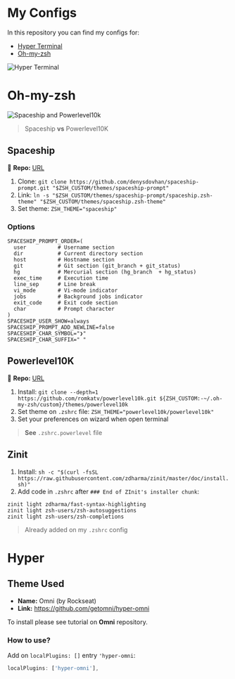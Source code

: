 # My Configs
In this repository you can find my configs for:
- [Hyper Terminal](https://hyper.is/)
- [Oh-my-zsh](https://ohmyz.sh/)

![Hyper Terminal](https://i.ibb.co/FndX03L/image.png)

# Oh-my-zsh

![Spaceship and Powerlevel10k](https://i.ibb.co/qRJBcfg/Screenshot-at-May-21-08-57-11.png)

> Spaceship **vs** Powerlevel10K

## Spaceship
🔗 **Repo:** [URL](https://github.com/denysdovhan/spaceship-prompt)

1. Clone: `git clone https://github.com/denysdovhan/spaceship-prompt.git "$ZSH_CUSTOM/themes/spaceship-prompt"`
1. Link: `ln -s "$ZSH_CUSTOM/themes/spaceship-prompt/spaceship.zsh-theme" "$ZSH_CUSTOM/themes/spaceship.zsh-theme"`
1. Set theme: `ZSH_THEME="spaceship"`

### Options
```
SPACESHIP_PROMPT_ORDER=(
  user          # Username section
  dir           # Current directory section
  host          # Hostname section
  git           # Git section (git_branch + git_status)
  hg            # Mercurial section (hg_branch  + hg_status)
  exec_time     # Execution time
  line_sep      # Line break
  vi_mode       # Vi-mode indicator
  jobs          # Background jobs indicator
  exit_code     # Exit code section
  char          # Prompt character
)
SPACESHIP_USER_SHOW=always
SPACESHIP_PROMPT_ADD_NEWLINE=false
SPACESHIP_CHAR_SYMBOL="❯"
SPACESHIP_CHAR_SUFFIX=" "
```

## Powerlevel10K
🔗 **Repo:** [URL](https://github.com/romkatv/powerlevel10k/)

1. Install: `git clone --depth=1 https://github.com/romkatv/powerlevel10k.git ${ZSH_CUSTOM:-~/.oh-my-zsh/custom}/themes/powerlevel10k`
1. Set theme on `.zshrc` file: `ZSH_THEME="powerlevel10k/powerlevel10k"`
1. Set your preferences on wizard when open terminal

> **See** `.zshrc.powerlevel` file

## Zinit
1. Install: `sh -c "$(curl -fsSL https://raw.githubusercontent.com/zdharma/zinit/master/doc/install.sh)"`
1. Add code in `.zshrc` after `### End of ZInit's installer chunk`:
```
zinit light zdharma/fast-syntax-highlighting
zinit light zsh-users/zsh-autosuggestions
zinit light zsh-users/zsh-completions
```
> Already added on my `.zshrc` config

# Hyper

## Theme Used

- **Name:** Omni (by Rockseat)
- **Link:** https://github.com/getomni/hyper-omni

To install please see tutorial on **Omni** repository.

### How to use?

Add on `localPlugins: []` entry `'hyper-omni`:

```javascript
localPlugins: ['hyper-omni'],
```

